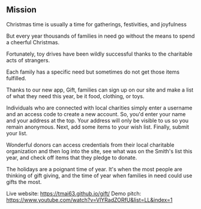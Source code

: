 ## Mission 
  
Christmas time is usually a time for gatherings, festivities, and joyfulness 
  
But every year thousands of families in need go without the means to spend a cheerful Christmas.
  
Fortunately, toy drives have been wildly successful thanks to the charitable acts of strangers.
  
Each family has a specific need but sometimes do not get those items fulfilled.
  
Thanks to our new app, Gift, families can sign up on our site and make a list of what they need this year, be it food, clothing, or toys.
  
Individuals who are connected with local charities simply enter a username and an access code to create a new account. So, you'd enter your name and your address at the top.  Your address will only be visible to us so you remain anonymous.  Next, add some items to your wish list.  Finally, submit your list.
  
Wonderful donors can access credentials from their local charitable organization and then log into the site, see what was on the Smith's list this year, and check off items that they pledge to donate.
  
The holidays are a poignant time of year. It's when the most people are thinking of gift giving, and the time of year when families in need could use gifts the most. 

Live website: https://tmai63.github.io/gift/
Demo pitch: https://www.youtube.com/watch?v=VlYRadZORfU&list=LL&index=1
